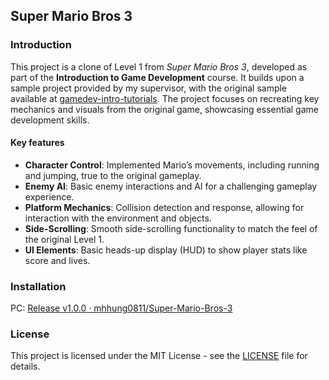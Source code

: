 ## Super Mario Bros 3

### Introduction
This project is a clone of Level 1 from _Super Mario Bros 3_, developed as part of the **Introduction to Game Development** course. It builds upon a sample project provided by my supervisor, with the original sample available at [gamedev-intro-tutorials](https://github.com/dungdna2000/gamedev-intro-tutorials). The project focuses on recreating key mechanics and visuals from the original game, showcasing essential game development skills.
#### Key features
- **Character Control**: Implemented Mario’s movements, including running and jumping, true to the original gameplay.
- **Enemy AI**: Basic enemy interactions and AI for a challenging gameplay experience.
- **Platform Mechanics**: Collision detection and response, allowing for interaction with the environment and objects.
- **Side-Scrolling**: Smooth side-scrolling functionality to match the feel of the original Level 1.
- **UI Elements**: Basic heads-up display (HUD) to show player stats like score and lives.

### Installation
PC: [Release v1.0.0 · mhhung0811/Super-Mario-Bros-3](https://github.com/mhhung0811/Super-Mario-Bros-3/releases/tag/Latest)

### License
This project is licensed under the MIT License - see the [LICENSE](https://github.com/mhhung0811/Apple-Knight-2/new/main) file for details.
